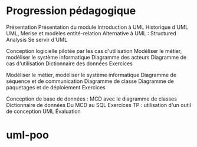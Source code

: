 # Progression pédagogique

Présentation
Présentation du module
Introduction à UML
Historique d'UML
UML, Merise et modèles entité-relation
Alternative à UML : Structured Analysis
Se servir d'UML

Conception logicielle pilotée par les cas d'utilisation
Modéliser le métier, modéliser le système informatique
Diagramme des acteurs
Diagramme de cas d'utilisation
Dictionnaire des données
Exercices

Modéliser le métier, modéliser le système informatique
Diagramme de séquence et de communication
Diagramme de classe
Diagramme de paquetages et de déploiement
Exercices

Conception de base de données :
MCD avec le diagramme de classes
Dictionnaire de données
Du MCD au SQL
Exercices
TP : utilisation d'un outil de conception UML
Évaluation

# uml-poo
